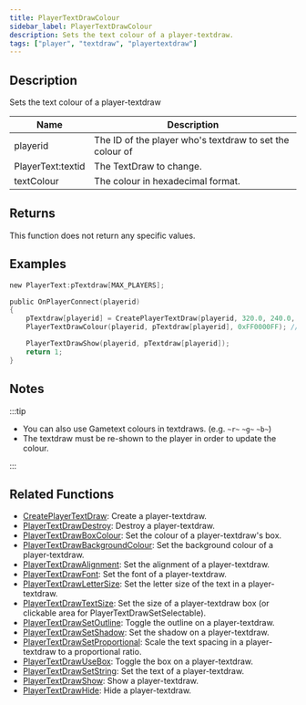 ```yaml
---
title: PlayerTextDrawColour
sidebar_label: PlayerTextDrawColour
description: Sets the text colour of a player-textdraw.
tags: ["player", "textdraw", "playertextdraw"]
---
```


<VersionWarn version='omp v1.1.0.2612' />

## Description

Sets the text colour of a player-textdraw

| Name              | Description                                              |
| ----------------- | -------------------------------------------------------- |
| playerid          | The ID of the player who's textdraw to set the colour of |
| PlayerText:textid | The TextDraw to change.                                  |
| textColour        | The colour in hexadecimal format.                        |

## Returns

This function does not return any specific values.

## Examples

```c
new PlayerText:pTextdraw[MAX_PLAYERS];

public OnPlayerConnect(playerid)
{
    pTextdraw[playerid] = CreatePlayerTextDraw(playerid, 320.0, 240.0, "Example Text");
    PlayerTextDrawColour(playerid, pTextdraw[playerid], 0xFF0000FF); // Red text

    PlayerTextDrawShow(playerid, pTextdraw[playerid]);
    return 1;
}
```

## Notes

:::tip

- You can also use Gametext colours in textdraws. (e.g. `~r~` `~g~` `~b~`)
- The textdraw must be re-shown to the player in order to update the colour.

:::

## Related Functions

- [CreatePlayerTextDraw](CreatePlayerTextDraw): Create a player-textdraw.
- [PlayerTextDrawDestroy](PlayerTextDrawDestroy): Destroy a player-textdraw.
- [PlayerTextDrawBoxColour](PlayerTextDrawBoxColour): Set the colour of a player-textdraw's box.
- [PlayerTextDrawBackgroundColour](PlayerTextDrawBackgroundColour): Set the background colour of a player-textdraw.
- [PlayerTextDrawAlignment](PlayerTextDrawAlignment): Set the alignment of a player-textdraw.
- [PlayerTextDrawFont](PlayerTextDrawFont): Set the font of a player-textdraw.
- [PlayerTextDrawLetterSize](PlayerTextDrawLetterSize): Set the letter size of the text in a player-textdraw.
- [PlayerTextDrawTextSize](PlayerTextDrawTextSize): Set the size of a player-textdraw box (or clickable area for PlayerTextDrawSetSelectable).
- [PlayerTextDrawSetOutline](PlayerTextDrawSetOutline): Toggle the outline on a player-textdraw.
- [PlayerTextDrawSetShadow](PlayerTextDrawSetShadow): Set the shadow on a player-textdraw.
- [PlayerTextDrawSetProportional](PlayerTextDrawSetProportional): Scale the text spacing in a player-textdraw to a proportional ratio.
- [PlayerTextDrawUseBox](PlayerTextDrawUseBox): Toggle the box on a player-textdraw.
- [PlayerTextDrawSetString](PlayerTextDrawSetString): Set the text of a player-textdraw.
- [PlayerTextDrawShow](PlayerTextDrawShow): Show a player-textdraw.
- [PlayerTextDrawHide](PlayerTextDrawHide): Hide a player-textdraw.
